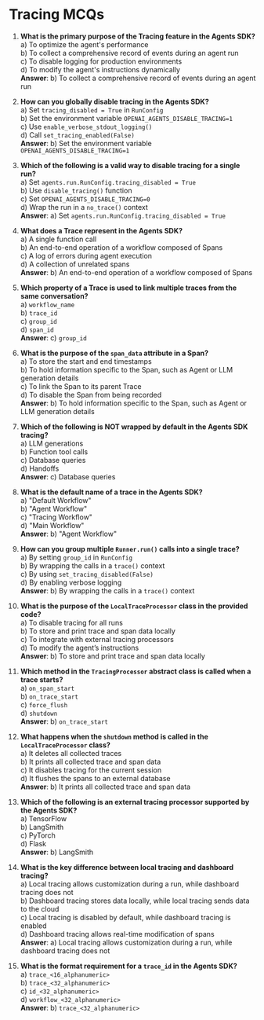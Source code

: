 # Tracing MCQs

1. **What is the primary purpose of the Tracing feature in the Agents SDK?**  
   a) To optimize the agent's performance  
   b) To collect a comprehensive record of events during an agent run  
   c) To disable logging for production environments  
   d) To modify the agent's instructions dynamically  
   **Answer**: b) To collect a comprehensive record of events during an agent run  

2. **How can you globally disable tracing in the Agents SDK?**  
   a) Set `tracing_disabled = True` in `RunConfig`  
   b) Set the environment variable `OPENAI_AGENTS_DISABLE_TRACING=1`  
   c) Use `enable_verbose_stdout_logging()`  
   d) Call `set_tracing_enabled(False)`  
   **Answer**: b) Set the environment variable `OPENAI_AGENTS_DISABLE_TRACING=1`  

3. **Which of the following is a valid way to disable tracing for a single run?**  
   a) Set `agents.run.RunConfig.tracing_disabled = True`  
   b) Use `disable_tracing()` function  
   c) Set `OPENAI_AGENTS_DISABLE_TRACING=0`  
   d) Wrap the run in a `no_trace()` context  
   **Answer**: a) Set `agents.run.RunConfig.tracing_disabled = True`  

4. **What does a Trace represent in the Agents SDK?**  
   a) A single function call  
   b) An end-to-end operation of a workflow composed of Spans  
   c) A log of errors during agent execution  
   d) A collection of unrelated spans  
   **Answer**: b) An end-to-end operation of a workflow composed of Spans  

5. **Which property of a Trace is used to link multiple traces from the same conversation?**  
   a) `workflow_name`  
   b) `trace_id`  
   c) `group_id`  
   d) `span_id`  
   **Answer**: c) `group_id`  

6. **What is the purpose of the `span_data` attribute in a Span?**  
   a) To store the start and end timestamps  
   b) To hold information specific to the Span, such as Agent or LLM generation details  
   c) To link the Span to its parent Trace  
   d) To disable the Span from being recorded  
   **Answer**: b) To hold information specific to the Span, such as Agent or LLM generation details  

7. **Which of the following is NOT wrapped by default in the Agents SDK tracing?**  
   a) LLM generations  
   b) Function tool calls  
   c) Database queries  
   d) Handoffs  
   **Answer**: c) Database queries  

8. **What is the default name of a trace in the Agents SDK?**  
   a) "Default Workflow"  
   b) "Agent Workflow"  
   c) "Tracing Workflow"  
   d) "Main Workflow"  
   **Answer**: b) "Agent Workflow"  

9. **How can you group multiple `Runner.run()` calls into a single trace?**  
   a) By setting `group_id` in `RunConfig`  
   b) By wrapping the calls in a `trace()` context  
   c) By using `set_tracing_disabled(False)`  
   d) By enabling verbose logging  
   **Answer**: b) By wrapping the calls in a `trace()` context  

10. **What is the purpose of the `LocalTraceProcessor` class in the provided code?**  
    a) To disable tracing for all runs  
    b) To store and print trace and span data locally  
    c) To integrate with external tracing processors  
    d) To modify the agent’s instructions  
    **Answer**: b) To store and print trace and span data locally  

11. **Which method in the `TracingProcessor` abstract class is called when a trace starts?**  
    a) `on_span_start`  
    b) `on_trace_start`  
    c) `force_flush`  
    d) `shutdown`  
    **Answer**: b) `on_trace_start`  

12. **What happens when the `shutdown` method is called in the `LocalTraceProcessor` class?**  
    a) It deletes all collected traces  
    b) It prints all collected trace and span data  
    c) It disables tracing for the current session  
    d) It flushes the spans to an external database  
    **Answer**: b) It prints all collected trace and span data  

13. **Which of the following is an external tracing processor supported by the Agents SDK?**  
    a) TensorFlow  
    b) LangSmith  
    c) PyTorch  
    d) Flask  
    **Answer**: b) LangSmith  

14. **What is the key difference between local tracing and dashboard tracing?**  
    a) Local tracing allows customization during a run, while dashboard tracing does not  
    b) Dashboard tracing stores data locally, while local tracing sends data to the cloud  
    c) Local tracing is disabled by default, while dashboard tracing is enabled  
    d) Dashboard tracing allows real-time modification of spans  
    **Answer**: a) Local tracing allows customization during a run, while dashboard tracing does not  

15. **What is the format requirement for a `trace_id` in the Agents SDK?**  
    a) `trace_<16_alphanumeric>`  
    b) `trace_<32_alphanumeric>`  
    c) `id_<32_alphanumeric>`  
    d) `workflow_<32_alphanumeric>`  
    **Answer**: b) `trace_<32_alphanumeric>`